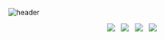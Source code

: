![header](https://capsule-render.vercel.app/api?type=soft&color=0:D46993,50:9A96BB,100:B2EBF4&text=Gihyeon%20Park&fontSize=50&fontColor=FFFFFF)
</br>
<p align="center">
<img src="https://img.shields.io/badge/HTML-E34F26?style=flat-square&logo=HTML5&logoColor=white"/></a> &nbsp
<img src="https://img.shields.io/badge/CSS-1572B6?style=flat-square&logo=CSS3&logoColor=white"/></a> &nbsp
<img src="https://img.shields.io/badge/JavaScript-F7DF1E?style=flat-square&logo=JavaScript&logoColor=white"/></a> &nbsp
<img src="https://img.shields.io/badge/Django-083C2A?style=flat-square&logo=Django&logoColor=white"/></a> &nbsp
